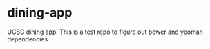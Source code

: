 dining-app
==========

UCSC dining app. This is a test repo to figure out bower and yeoman dependencies
